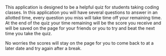 This application is designed to be a helpful quiz for students taking coding classes. In this application you will have several questions to answer in an allotted time, every question you miss will take time off your remaining time. At the end of the quiz your time remaining will be the score you receive and will be saved on the page for your friends or you to try and beat the next time you take the quiz. 


No worries the scores will stay on the page for you to come back to at a later date and try again after a break. 